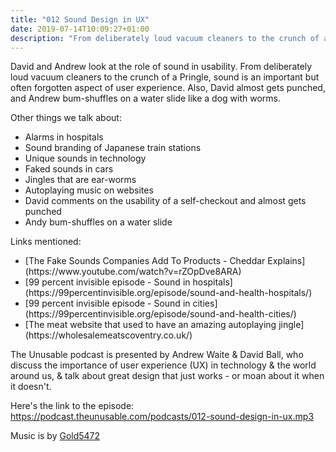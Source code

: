 ```yaml
---
title: "012 Sound Design in UX"
date: 2019-07-14T10:09:27+01:00
description: "From deliberately loud vacuum cleaners to the crunch of a Pringle, sound is an important part of UX"
---
```




David and Andrew look at the role of sound in usability. From deliberately loud vacuum cleaners to the crunch of a Pringle, sound is an important but often forgotten aspect of user experience. Also, David almost gets punched, and Andrew bum-shuffles on a water slide like a dog with worms.


Other things we talk about:
<ul>
<li>Alarms in hospitals</li>
<li>Sound branding of Japanese train stations</li>
<li>Unique sounds in technology</li>
<li>Faked sounds in cars</li>
<li>Jingles that are ear-worms</li>
<li>Autoplaying music on websites</li>
<li>David comments on the usability of a self-checkout and almost gets punched</li>
<li>Andy bum-shuffles on a water slide</li>

</ul>

Links mentioned:
<ul>
<li>[The Fake Sounds Companies Add To Products - Cheddar Explains](https://www.youtube.com/watch?v=rZOpDve8ARA)</li>
<li>[99 percent invisible episode - Sound in hospitals](https://99percentinvisible.org/episode/sound-and-health-hospitals/)</li>
<li>[99 percent invisible episode - Sound in cities](https://99percentinvisible.org/episode/sound-and-health-cities/)</li>
<li>[The meat website that used to have an amazing autoplaying jingle](https://wholesalemeatscoventry.co.uk/)</li>
</ul>

The Unusable podcast is presented by Andrew Waite & David Ball, who discuss the importance of user experience (UX) in technology & the world around us, & talk about great design that just works - or moan about it when it doesn't.

Here's the link to the episode: https://podcast.theunusable.com/podcasts/012-sound-design-in-ux.mp3

Music is by [Gold5472](https://gold5472.newgrounds.com/)